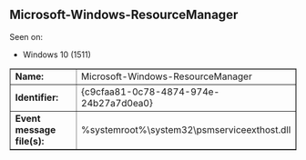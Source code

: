 ## Microsoft-Windows-ResourceManager

Seen on:
* Windows 10 (1511)

<table border="1" class="docutils">
  <tbody>
    <tr>
      <td><b>Name:</b></td>
      <td>Microsoft-Windows-ResourceManager</td>
    </tr>
    <tr>
      <td><b>Identifier:</b></td>
      <td>{c9cfaa81-0c78-4874-974e-24b27a7d0ea0}</td>
    </tr>
    <tr>
      <td><b>Event message file(s):</b></td>
      <td>%systemroot%\system32\psmserviceexthost.dll</td>
    </tr>
  </tbody>
</table>

&nbsp;

